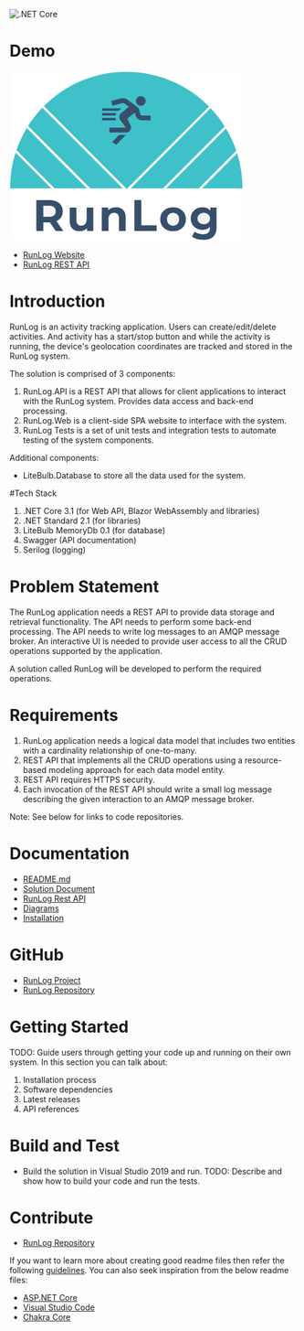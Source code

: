 ![.NET Core](https://github.com/MrJohnB/RunLog/workflows/.NET%20Core/badge.svg)

# Demo

![RunLog Logo](https://raw.githubusercontent.com/MrJohnB/RunLog/master/src/LiteBulb.RunLog.Web/wwwroot/runlog-logo.png)

- [RunLog Website](https://runlogstorageaccount.z13.web.core.windows.net/)
- [RunLog REST API](https://runlog.azurewebsites.net/index.html)

# Introduction
RunLog is an activity tracking application.  Users can create/edit/delete activities.  And activity has a start/stop button and while the activity is running, the device's geolocation coordinates are tracked and stored in the RunLog system.

The solution is comprised of 3 components:
1.	RunLog.API is a REST API that allows for client applications to interact with the RunLog system.  Provides data access and back-end processing.
2.	RunLog.Web is a client-side SPA website to interface with the system.
3.	RunLog Tests is a set of unit tests and integration tests to automate testing of the system components.

Additional components:
- LiteBulb.Database to store all the data used for the system.

#Tech Stack
1.	.NET Core 3.1 (for Web API, Blazor WebAssembly and libraries)
2.	.NET Standard 2.1 (for libraries)
3.	LiteBulb MemoryDb 0.1 (for database)
4.	Swagger (API documentation)
5.	Serilog (logging)

# Problem Statement

The RunLog application needs a REST API to provide data storage and retrieval functionality.  The API needs to perform some back-end processing.  The API needs to write log messages to an AMQP message broker.  An interactive UI is needed to provide user access to all the CRUD operations supported by the application.

A solution called RunLog will be developed to perform the required operations.

# Requirements

1.	RunLog application needs a logical data model that includes two entities with a cardinality relationship of one-to-many.
2.	REST API that implements all the CRUD operations using a resource-based modeling approach for each data model entity.
3.	REST API requires HTTPS security.
4.	Each invocation of the REST API should write a small log message describing the given interaction to an AMQP message broker.

Note: See below for links to code repositories.

# Documentation
- [README.md](https://github.com/MrJohnB/RunLog/blob/master/README.md)
- [Solution Document](https://github.com/MrJohnB/RunLog/blob/master/docs/guides/runlog-solution-document.docx)
- [RunLog Rest API](https://github.com/MrJohnB/RunLog/blob/master/docs/guides/runlog-rest-api-guide.docx)
- [Diagrams](https://github.com/MrJohnB/RunLog/blob/master/docs/diagrams/runlog-diagrams.drawio)
- [Installation](https://github.com/MrJohnB/RunLog/blob/master/docs/guides/RunLog%20API%20Installation%20Guide.docx)

# GitHub
- [RunLog Project](https://github.com/users/MrJohnB/projects/1)
- [RunLog Repository](https://github.com/MrJohnB/RunLog)

# Getting Started
TODO: Guide users through getting your code up and running on their own system. In this section you can talk about:
1.	Installation process
2.	Software dependencies
3.	Latest releases
4.	API references

# Build and Test
- Build the solution in Visual Studio 2019 and run.
TODO: Describe and show how to build your code and run the tests.

# Contribute
- [RunLog Repository](https://github.com/MrJohnB/RunLog)

If you want to learn more about creating good readme files then refer the following [guidelines](https://docs.microsoft.com/en-us/azure/devops/repos/git/create-a-readme?view=azure-devops). You can also seek inspiration from the below readme files:
- [ASP.NET Core](https://github.com/aspnet/Home)
- [Visual Studio Code](https://github.com/Microsoft/vscode)
- [Chakra Core](https://github.com/Microsoft/ChakraCore)